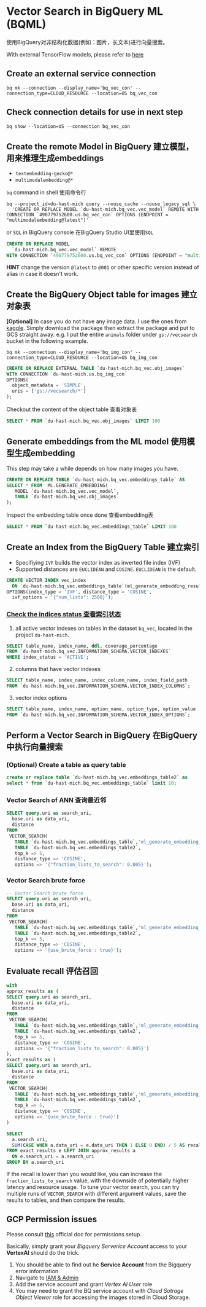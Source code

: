 # Vector Search in BigQuery ML (BQML)

使用BigQuery对非结构化数据(例如：图片，长文本)进行向量搜索。

With external TensorFlow models, please refer to [here](https://cloud.google.com/bigquery/docs/generate-embedding-with-tensorflow-models)

## Create an external service connection

```shell
bq mk --connection --display_name='bq_vec_con' --connection_type=CLOUD_RESOURCE --location=US bq_vec_con
```

## Check connection details for use in next step

```shell
bq show --location=US --connection bq_vec_con
```

## Create the remote Model in BigQuery 建立模型，用来推理生成embeddings

- `textembedding-gecko@*`
- `multimodalembedding@*`

`bq` command in shell 使用命令行

```shell
bq --project_id=du-hast-mich query --nouse_cache --nouse_legacy_sql \
  'CREATE OR REPLACE MODEL `du-hast-mich.bq_vec.vec_model` REMOTE WITH CONNECTION `490779752600.us.bq_vec_con` OPTIONS (ENDPOINT = "multimodalembedding@latest")'
```

or `SQL` in BigQuery console 在BigQuery Studio UI里使用`SQL`

```sql
CREATE OR REPLACE MODEL
  `du-hast-mich.bq_vec.vec_model` REMOTE
WITH CONNECTION `490779752600.us.bq_vec_con` OPTIONS (ENDPOINT = "multimodalembedding@latest")
```

**HINT** change the version `@latest` to `@001` or other specific version instead of alias in case it doesn't work.

## Create the BigQuery Object table for images 建立对象表

**[Optional]** In case you do not have any image data. I use the ones from [kaggle](https://www.kaggle.com/datasets/iamsouravbanerjee/animal-image-dataset-90-different-animals). Simply download the package then extract the package and put to GCS straight away. e.g. I put the entire `animals` folder under `gs://vecsearch` bucket in the following example.

```shell
bq mk --connection --display_name='bq_img_con' --connection_type=CLOUD_RESOURCE --location=US bq_img_con
```

```sql
CREATE OR REPLACE EXTERNAL TABLE `du-hast-mich.bq_vec.obj_images`
WITH CONNECTION `du-hast-mich.us.bq_img_con`
OPTIONS(
  object_metadata = 'SIMPLE',
  uris = ['gs://vecsearch/*']
);
```

Checkout the content of the object table 查看对象表

```sql
SELECT * FROM `du-hast-mich.bq_vec.obj_images` LIMIT 100
```

## Generate embeddings from the ML model 使用模型生成embedding

This step may take a while depends on how many images you have. 

```sql
CREATE OR REPLACE TABLE `du-hast-mich.bq_vec.embeddings_table` AS 
SELECT * FROM  ML.GENERATE_EMBEDDING(
   MODEL `du-hast-mich.bq_vec.vec_model`,
   TABLE `du-hast-mich.bq_vec.obj_images`
);
```

Inspect the embedding table once done 查看embedding表

```sql
SELECT * FROM `du-hast-mich.bq_vec.embeddings_table` LIMIT 100
```

## Create an Index from the BigQuery Table 建立索引

- Specifiying `IVF` builds the vector index as inverted file index (IVF)
- Supported distances are `EUCLIDEAN` and `COSINE`. `EUCLIDEAN` is the default.

```sql
CREATE VECTOR INDEX vec_index 
  ON `du-hast-mich.bq_vec.embeddings_table`(ml_generate_embedding_result)
OPTIONS(index_type = 'IVF', distance_type = 'COSINE',
  ivf_options = '{"num_lists": 2500}');
```

### [Check the indices status 查看索引状态](https://cloud.google.com/bigquery/docs/vector-index)

1. all active vector indexes on tables in the dataset `bq_vec`, located in the project `du-hast-mich`. 

```sql
SELECT table_name, index_name, ddl, coverage_percentage
FROM `du-hast-mich.bq_vec.INFORMATION_SCHEMA.VECTOR_INDEXES`
WHERE index_status = 'ACTIVE';
```

2. columns that have vector indexes

```sql
SELECT table_name, index_name, index_column_name, index_field_path
FROM `du-hast-mich.bq_vec.INFORMATION_SCHEMA.VECTOR_INDEX_COLUMNS`;
```

3. vector index options

```sql
SELECT table_name, index_name, option_name, option_type, option_value
FROM `du-hast-mich.bq_vec.INFORMATION_SCHEMA.VECTOR_INDEX_OPTIONS`;
```

## Perform a Vector Search in BigQuery 在BigQuery中执行向量搜索

### (Optional) Create a table as query table

```sql
create or replace table `du-hast-mich.bq_vec.embeddings_table2` as
select * from `du-hast-mich.bq_vec.embeddings_table` limit 10;
```

### Vector Search of ANN 查询最近邻

```sql
SELECT query.uri as search_uri, 
  base.uri as data_uri, 
  distance
FROM
 VECTOR_SEARCH(
   TABLE `du-hast-mich.bq_vec.embeddings_table`,'ml_generate_embedding_result',
   TABLE `du-hast-mich.bq_vec.embeddings_table2`,
   top_k => 5,
   distance_type => 'COSINE',
   options => '{"fraction_lists_to_search": 0.005}');
```

### Vector Search brute force

```sql
-- Vector Search brute force
SELECT query.uri as search_uri, 
  base.uri as data_uri, 
  distance
FROM
 VECTOR_SEARCH(
   TABLE `du-hast-mich.bq_vec.embeddings_table`,'ml_generate_embedding_result',
   TABLE `du-hast-mich.bq_vec.embeddings_table2`,
   top_k => 5,
   distance_type => 'COSINE',
   options => '{use_brute_force : true}');
```

## Evaluate recall 评估召回

```sql
with 
approx_results as (
SELECT query.uri as search_uri, 
  base.uri as data_uri, 
  distance
FROM
 VECTOR_SEARCH(
   TABLE `du-hast-mich.bq_vec.embeddings_table`,'ml_generate_embedding_result',
   TABLE `du-hast-mich.bq_vec.embeddings_table2`,
   top_k => 5,
   distance_type => 'COSINE',
   options => '{"fraction_lists_to_search": 0.005}')
), 
exact_results as (
SELECT query.uri as search_uri, 
  base.uri as data_uri, 
  distance
FROM
 VECTOR_SEARCH(
   TABLE `du-hast-mich.bq_vec.embeddings_table`,'ml_generate_embedding_result',
   TABLE `du-hast-mich.bq_vec.embeddings_table2`,
   top_k => 5,
   distance_type => 'COSINE',
   options => '{use_brute_force : true}')
)

SELECT
  a.search_uri,
  SUM(CASE WHEN a.data_uri = e.data_uri THEN 1 ELSE 0 END) / 5 AS recall
FROM exact_results e LEFT JOIN approx_results a
  ON e.search_uri = a.search_uri
GROUP BY a.search_uri
```

If the recall is lower than you would like, you can increase the `fraction_lists_to_search` value, with the downside of potentially higher latency and resource usage. To tune your vector search, you can try multiple runs of `VECTOR_SEARCH` with different argument values, save the results to tables, and then compare the results.

## GCP Permission issues

Please consult [this](https://cloud.google.com/bigquery/docs/generate-text-tutorial#grant-permissions) official doc for permissions setup.

Basically, simply grant your *Bigquery Serverice Account* access to your **VertexAI** should do the trick.

1. You should be able to find out he **Service Account** from the Bigquery error information
2. Navigate to [IAM & Admin](https://pantheon.corp.google.com/iam-admin/iam)
3. Add the service account and grant *Vertex AI User* role
4. You may need to grant the BQ service account with *Cloud Sotrage Object Viewer* role for accessing the images stored in Cloud Storage.
